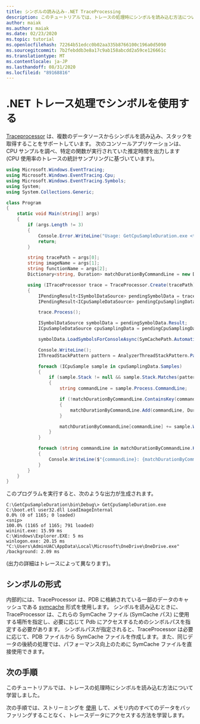 ```yaml
---
title: シンボルの読み込み-.NET TraceProcessing
description: このチュートリアルでは、トレースの処理時にシンボルを読み込む方法について説明します。
author: maiak
ms.author: maiak
ms.date: 02/23/2020
ms.topic: tutorial
ms.openlocfilehash: 72264b51edcc0b02aa335b8766100c196a0d5090
ms.sourcegitcommit: 7b2febddb3e8a17c9ab158abcdd2a59ce126661c
ms.translationtype: MT
ms.contentlocale: ja-JP
ms.lasthandoff: 08/31/2020
ms.locfileid: "89168816"
---
```

# <a name="use-symbols-in-net-traceprocessing"></a>.NET トレース処理でシンボルを使用する

[Traceprocessor](/dotnet/api/microsoft.windows.eventtracing.traceprocessor) は、複数のデータソースからシンボルを読み込み、スタックを取得することをサポートしています。 次のコンソールアプリケーションは、CPU サンプルを調べ、特定の関数が実行されていた推定時間を出力します (CPU 使用率のトレースの統計サンプリングに基づいています)。

```csharp
using Microsoft.Windows.EventTracing;
using Microsoft.Windows.EventTracing.Cpu;
using Microsoft.Windows.EventTracing.Symbols;
using System;
using System.Collections.Generic;

class Program
{
    static void Main(string[] args)
    {
        if (args.Length != 3)
        {
            Console.Error.WriteLine("Usage: GetCpuSampleDuration.exe <trace.etl> <imageName> <functionName>");
            return;
        }

        string tracePath = args[0];
        string imageName = args[1];
        string functionName = args[2];
        Dictionary<string, Duration> matchDurationByCommandLine = new Dictionary<string, Duration>();

        using (ITraceProcessor trace = TraceProcessor.Create(tracePath))
        {
            IPendingResult<ISymbolDataSource> pendingSymbolData = trace.UseSymbols();
            IPendingResult<ICpuSampleDataSource> pendingCpuSamplingData = trace.UseCpuSamplingData();

            trace.Process();

            ISymbolDataSource symbolData = pendingSymbolData.Result;
            ICpuSampleDataSource cpuSamplingData = pendingCpuSamplingData.Result;

            symbolData.LoadSymbolsForConsoleAsync(SymCachePath.Automatic, SymbolPath.Automatic).GetAwaiter().GetResult();

            Console.WriteLine();
            IThreadStackPattern pattern = AnalyzerThreadStackPattern.Parse($"{imageName}!{functionName}");

            foreach (ICpuSample sample in cpuSamplingData.Samples)
            {
                if (sample.Stack != null && sample.Stack.Matches(pattern))
                {
                    string commandLine = sample.Process.CommandLine;

                    if (!matchDurationByCommandLine.ContainsKey(commandLine))
                    {
                        matchDurationByCommandLine.Add(commandLine, Duration.Zero);
                    }

                    matchDurationByCommandLine[commandLine] += sample.Weight;
                }
            }

            foreach (string commandLine in matchDurationByCommandLine.Keys)
            {
                Console.WriteLine($"{commandLine}: {matchDurationByCommandLine[commandLine]}");
            }
        }
    }
}
```

このプログラムを実行すると、次のような出力が生成されます。

```shell
C:\GetCpuSampleDuration\bin\Debug\> GetCpuSampleDuration.exe C:\boot.etl user32.dll LoadImageInternal
0.0% (0 of 1165; 0 loaded)
<snip>
100.0% (1165 of 1165; 791 loaded)
wininit.exe: 15.99 ms
C:\Windows\Explorer.EXE: 5 ms
winlogon.exe: 20.15 ms
"C:\Users\AdminUAC\AppData\Local\Microsoft\OneDrive\OneDrive.exe" /background: 2.09 ms
```

(出力の詳細はトレースによって異なります)。

## <a name="symbols-format"></a>シンボルの形式

内部的には、TraceProcessor は、PDB に格納されている一部のデータのキャッシュである [symcache](/windows-hardware/test/wpt/loading-symbols#symcache-path) 形式を使用します。 シンボルを読み込むときに、TraceProcessor は、これらの SymCache ファイル (SymCache パス) に使用する場所を指定し、必要に応じて Pdb にアクセスするためのシンボルパスを指定する必要があります。 シンボルパスが指定されると、TraceProcessor は必要に応じて、PDB ファイルから SymCache ファイルを作成します。また、同じデータの後続の処理では、パフォーマンス向上のために SymCache ファイルを直接使用できます。

## <a name="next-steps"></a>次の手順

このチュートリアルでは、トレースの処理時にシンボルを読み込む方法について学習しました。

次の手順では、ストリーミングを [使用](streaming.md) して、メモリ内のすべてのデータをバッファリングすることなく、トレースデータにアクセスする方法を学習します。